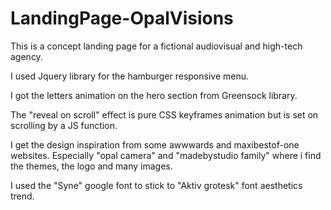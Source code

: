 # LandingPage-OpalVisions


This is a concept landing page for a fictional audiovisual and high-tech agency.

I used Jquery library for the hamburger responsive menu.

I got the letters animation on the hero section from Greensock library.

The "reveal on scroll" effect is pure CSS keyframes animation but is set on scrolling by a JS function.

I get the design inspiration from some awwwards and maxibestof-one websites.
Especially "opal camera" and "madebystudio family" where i find the themes, the logo and many images.

I used the "Syne" google font to stick to "Aktiv grotesk" font aesthetics trend.
